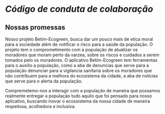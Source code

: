 # ***Código de conduta de colaboração***


## **Nossas promessas**
Nosso projeto Betim-Ecogreen, busca dar um pouco mais de etíca moral para a sociedade além de notificar o risco para a  saúde da população. O  projeto tem o comprometimento com a população de atualizar os moradores que moram perto da varzea, sobre os riscos e  cuidados a serem tomados pelo os moradores. O aplicativo Betim-Ecogreen tem ferramentas para o auxilio a população, como a aba de denuncias que serve para a população denunciar para a vigilancia sanítaria sobre os moradores que não contribuem para a melhora do ecosistema da cidade, a aba de notícias que serve para o alerta da população.

Compremetemo-nos a interagir com a população de maneira que possamos realmente entregar a população tudo aquilo que foi pensado para nosso aplicativo, buscando  inovar 
o ecossistema da nossa cidade de maneira respeitosa, acolhedora e inclusiva.

